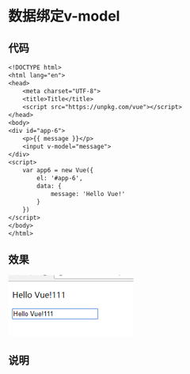# 数据绑定v-model

## 代码

```
<!DOCTYPE html>
<html lang="en">
<head>
    <meta charset="UTF-8">
    <title>Title</title>
    <script src="https://unpkg.com/vue"></script>
</head>
<body>
<div id="app-6">
    <p>{{ message }}</p>
    <input v-model="message">
</div>
<script>
    var app6 = new Vue({
        el: '#app-6',
        data: {
            message: 'Hello Vue!'
        }
    })
</script>
</body>
</html>
```

## 效果

![](assets/2017-09-18-14-50-55.png)

## 说明